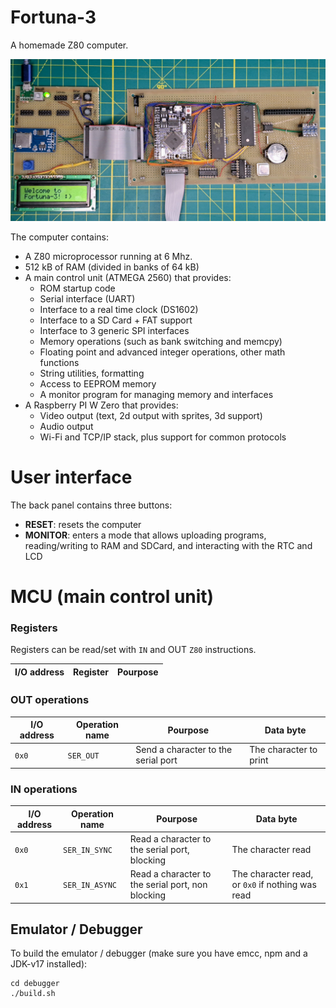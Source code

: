 # Fortuna-3
A homemade Z80 computer.

![Fortuna-3](fortuna-3.jpg)

The computer contains:

 - A Z80 microprocessor running at 6 Mhz.
 - 512 kB of RAM (divided in banks of 64 kB)
 - A main control unit (ATMEGA 2560) that provides:
   - ROM startup code
   - Serial interface (UART)
   - Interface to a real time clock (DS1602)
   - Interface to a SD Card + FAT support
   - Interface to 3 generic SPI interfaces
   - Memory operations (such as bank switching and memcpy)
   - Floating point and advanced integer operations, other math functions
   - String utilities, formatting
   - Access to EEPROM memory
   - A monitor program for managing memory and interfaces
 - A Raspberry PI W Zero that provides:
   - Video output (text, 2d output with sprites, 3d support)
   - Audio output
   - Wi-Fi and TCP/IP stack, plus support for common protocols

# User interface

The back panel contains three buttons:

- **RESET**: resets the computer
- **MONITOR**: enters a mode that allows uploading programs, reading/writing to RAM and SDCard, and interacting with the RTC and LCD

# MCU (main control unit)

### Registers

Registers can be read/set with `IN` and OUT `Z80` instructions.

| I/O address | Register | Pourpose |
|-------------|----------|----------|

### OUT operations

| I/O address | Operation name | Pourpose | Data byte |
|-------------|----------------|----------|-----------|
| `0x0`       | `SER_OUT`      | Send a character to the serial port | The character to print |

### IN operations

| I/O address | Operation name | Pourpose | Data byte |
|-------------|----------------|----------|-----------|
| `0x0`       | `SER_IN_SYNC`  | Read a character to the serial port, blocking | The character read |
| `0x1`       | `SER_IN_ASYNC` | Read a character to the serial port, non blocking | The character read, or `0x0` if nothing was read |


## Emulator / Debugger

To build the emulator / debugger (make sure you have emcc, npm and a JDK-v17 installed):

```
cd debugger
./build.sh
```

